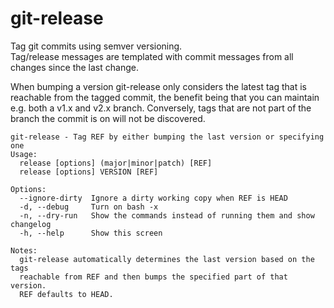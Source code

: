 # git-release

Tag git commits using semver versioning.  
Tag/release messages are templated with commit messages from all changes since
the last change.

When bumping a version git-release only considers the latest tag that is
reachable from the tagged commit, the benefit being that you can maintain e.g.
both a v1.x and v2.x branch. Conversely, tags that are not part of the branch
the commit is on will not be discovered.

```
git-release - Tag REF by either bumping the last version or specifying one
Usage:
  release [options] (major|minor|patch) [REF]
  release [options] VERSION [REF]

Options:
  --ignore-dirty  Ignore a dirty working copy when REF is HEAD
  -d, --debug     Turn on bash -x
  -n, --dry-run   Show the commands instead of running them and show changelog
  -h, --help      Show this screen

Notes:
  git-release automatically determines the last version based on the tags
  reachable from REF and then bumps the specified part of that version.
  REF defaults to HEAD.
```
